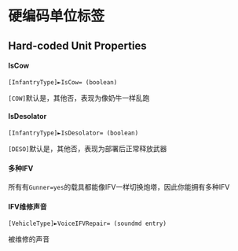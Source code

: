 硬编码单位标签
==============
Hard-coded Unit Properties
--------------------------

#### IsCow

    [InfantryType]►IsCow= (boolean)

`[COW]`默认是，其他否，表现为像奶牛一样乱跑

#### IsDesolator

    [InfantryType]►IsDesolator= (boolean)

`[DESO]`默认是，其他否，表现为部署后正常释放武器

#### 多种IFV

所有有`Gunner=yes`的载具都能像IFV一样切换炮塔，因此你能拥有多种IFV

#### IFV维修声音

    [VehicleType]►VoiceIFVRepair= (soundmd entry)

被维修的声音
